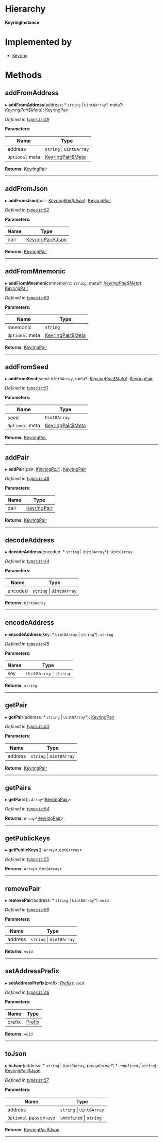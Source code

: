 

# Hierarchy

**KeyringInstance**

# Implemented by

* [Keyring](../classes/_index_.keyring.md)

# Methods

<a id="addfromaddress"></a>

##  addFromAddress

▸ **addFromAddress**(address: * `string` &#124; `Uint8Array`*, meta?: *[KeyringPair$Meta](../modules/_types_.md#keyringpair_meta)*): [KeyringPair](../modules/_types_.md#keyringpair)

*Defined in [types.ts:49](https://github.com/polkadot-js/common/blob/d47b865/packages/keyring/src/types.ts#L49)*

**Parameters:**

| Name | Type |
| ------ | ------ |
| address |  `string` &#124; `Uint8Array`|
| `Optional` meta | [KeyringPair$Meta](../modules/_types_.md#keyringpair_meta) |

**Returns:** [KeyringPair](../modules/_types_.md#keyringpair)

___
<a id="addfromjson"></a>

##  addFromJson

▸ **addFromJson**(pair: *[KeyringPair$Json](../modules/_types_.md#keyringpair_json)*): [KeyringPair](../modules/_types_.md#keyringpair)

*Defined in [types.ts:52](https://github.com/polkadot-js/common/blob/d47b865/packages/keyring/src/types.ts#L52)*

**Parameters:**

| Name | Type |
| ------ | ------ |
| pair | [KeyringPair$Json](../modules/_types_.md#keyringpair_json) |

**Returns:** [KeyringPair](../modules/_types_.md#keyringpair)

___
<a id="addfrommnemonic"></a>

##  addFromMnemonic

▸ **addFromMnemonic**(mnemonic: *`string`*, meta?: *[KeyringPair$Meta](../modules/_types_.md#keyringpair_meta)*): [KeyringPair](../modules/_types_.md#keyringpair)

*Defined in [types.ts:50](https://github.com/polkadot-js/common/blob/d47b865/packages/keyring/src/types.ts#L50)*

**Parameters:**

| Name | Type |
| ------ | ------ |
| mnemonic | `string` |
| `Optional` meta | [KeyringPair$Meta](../modules/_types_.md#keyringpair_meta) |

**Returns:** [KeyringPair](../modules/_types_.md#keyringpair)

___
<a id="addfromseed"></a>

##  addFromSeed

▸ **addFromSeed**(seed: *`Uint8Array`*, meta?: *[KeyringPair$Meta](../modules/_types_.md#keyringpair_meta)*): [KeyringPair](../modules/_types_.md#keyringpair)

*Defined in [types.ts:51](https://github.com/polkadot-js/common/blob/d47b865/packages/keyring/src/types.ts#L51)*

**Parameters:**

| Name | Type |
| ------ | ------ |
| seed | `Uint8Array` |
| `Optional` meta | [KeyringPair$Meta](../modules/_types_.md#keyringpair_meta) |

**Returns:** [KeyringPair](../modules/_types_.md#keyringpair)

___
<a id="addpair"></a>

##  addPair

▸ **addPair**(pair: *[KeyringPair](../modules/_types_.md#keyringpair)*): [KeyringPair](../modules/_types_.md#keyringpair)

*Defined in [types.ts:48](https://github.com/polkadot-js/common/blob/d47b865/packages/keyring/src/types.ts#L48)*

**Parameters:**

| Name | Type |
| ------ | ------ |
| pair | [KeyringPair](../modules/_types_.md#keyringpair) |

**Returns:** [KeyringPair](../modules/_types_.md#keyringpair)

___
<a id="decodeaddress"></a>

##  decodeAddress

▸ **decodeAddress**(encoded: * `string` &#124; `Uint8Array`*): `Uint8Array`

*Defined in [types.ts:44](https://github.com/polkadot-js/common/blob/d47b865/packages/keyring/src/types.ts#L44)*

**Parameters:**

| Name | Type |
| ------ | ------ |
| encoded |  `string` &#124; `Uint8Array`|

**Returns:** `Uint8Array`

___
<a id="encodeaddress"></a>

##  encodeAddress

▸ **encodeAddress**(key: * `Uint8Array` &#124; `string`*): `string`

*Defined in [types.ts:45](https://github.com/polkadot-js/common/blob/d47b865/packages/keyring/src/types.ts#L45)*

**Parameters:**

| Name | Type |
| ------ | ------ |
| key |  `Uint8Array` &#124; `string`|

**Returns:** `string`

___
<a id="getpair"></a>

##  getPair

▸ **getPair**(address: * `string` &#124; `Uint8Array`*): [KeyringPair](../modules/_types_.md#keyringpair)

*Defined in [types.ts:53](https://github.com/polkadot-js/common/blob/d47b865/packages/keyring/src/types.ts#L53)*

**Parameters:**

| Name | Type |
| ------ | ------ |
| address |  `string` &#124; `Uint8Array`|

**Returns:** [KeyringPair](../modules/_types_.md#keyringpair)

___
<a id="getpairs"></a>

##  getPairs

▸ **getPairs**(): `Array`<[KeyringPair](../modules/_types_.md#keyringpair)>

*Defined in [types.ts:54](https://github.com/polkadot-js/common/blob/d47b865/packages/keyring/src/types.ts#L54)*

**Returns:** `Array`<[KeyringPair](../modules/_types_.md#keyringpair)>

___
<a id="getpublickeys"></a>

##  getPublicKeys

▸ **getPublicKeys**(): `Array`<`Uint8Array`>

*Defined in [types.ts:55](https://github.com/polkadot-js/common/blob/d47b865/packages/keyring/src/types.ts#L55)*

**Returns:** `Array`<`Uint8Array`>

___
<a id="removepair"></a>

##  removePair

▸ **removePair**(address: * `string` &#124; `Uint8Array`*): `void`

*Defined in [types.ts:56](https://github.com/polkadot-js/common/blob/d47b865/packages/keyring/src/types.ts#L56)*

**Parameters:**

| Name | Type |
| ------ | ------ |
| address |  `string` &#124; `Uint8Array`|

**Returns:** `void`

___
<a id="setaddressprefix"></a>

##  setAddressPrefix

▸ **setAddressPrefix**(prefix: *[Prefix](../modules/_address_types_.md#prefix)*): `void`

*Defined in [types.ts:46](https://github.com/polkadot-js/common/blob/d47b865/packages/keyring/src/types.ts#L46)*

**Parameters:**

| Name | Type |
| ------ | ------ |
| prefix | [Prefix](../modules/_address_types_.md#prefix) |

**Returns:** `void`

___
<a id="tojson"></a>

##  toJson

▸ **toJson**(address: * `string` &#124; `Uint8Array`*, passphrase?: * `undefined` &#124; `string`*): [KeyringPair$Json](../modules/_types_.md#keyringpair_json)

*Defined in [types.ts:57](https://github.com/polkadot-js/common/blob/d47b865/packages/keyring/src/types.ts#L57)*

**Parameters:**

| Name | Type |
| ------ | ------ |
| address |  `string` &#124; `Uint8Array`|
| `Optional` passphrase |  `undefined` &#124; `string`|

**Returns:** [KeyringPair$Json](../modules/_types_.md#keyringpair_json)

___

